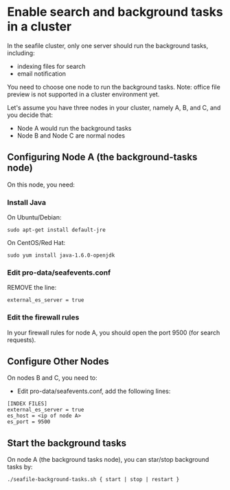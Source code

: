 # Enable search and background tasks in a cluster

In the seafile cluster, only one server should run the background tasks, including:

- indexing files for search
- email notification


You need to choose one node to run the background tasks. Note: office file preview is not supported in a cluster environment yet.

Let's assume you have three nodes in your cluster, namely A, B, and C, and you decide that:

* Node A would run the background tasks
* Node B and Node C are normal nodes


## Configuring Node A (the background-tasks node)

On this node, you need:

### Install Java

On Ubuntu/Debian:
```
sudo apt-get install default-jre
```

On CentOS/Red Hat:
```
sudo yum install java-1.6.0-openjdk
```

### Edit pro-data/seafevents.conf

REMOVE the line:

```
external_es_server = true
```

### Edit the firewall rules

In your firewall rules for node A, you should open the port 9500 (for search requests).

## Configure Other Nodes

On nodes B and C, you need to:

* Edit pro-data/seafevents.conf, add the following lines:
```
[INDEX FILES]
external_es_server = true
es_host = <ip of node A>
es_port = 9500
```

## Start the background tasks

On node A (the background tasks node), you can star/stop background tasks by:

```
./seafile-background-tasks.sh { start | stop | restart }
```

